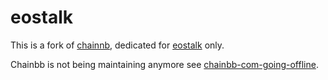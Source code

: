 # eostalk

This is a fork of [chainnb](https://github.com/aaroncox/chainbb), dedicated for [eostalk](https://eostalk.io/) only.

Chainbb is not being maintaining anymore see [chainbb-com-going-offline](https://steemit.com/chainbb/@jesta/chainbb-com-going-offline).

